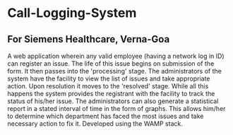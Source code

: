 # Call-Logging-System

## For Siemens Healthcare, Verna-Goa
A web application wherein any valid employee (having a network log in ID) can register an issue. The life of this issue begins on submission of the form. It then passes into the 'processing' stage. The administrators of the system have the facility to view the list of issues and take appropriate action. Upon resolution it moves to the 'resolved' stage. While all this happens the system provides the registrant with the facility to track the status of his/her issue.  The administrators can also generate a statistical report in a stated interval of time in the form of graphs. This allows him/her to determine which department has faced the most issues and take necessary action to fix it. Developed using the WAMP stack.
